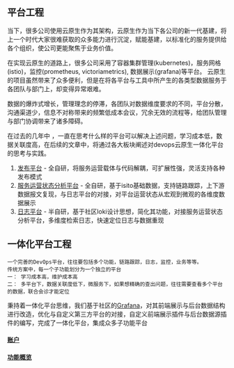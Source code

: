 ## 平台工程

当下，很多公司使用云原生作为其架构，云原生作为当下各公司的新一代基建，将上一个时代大家很难获取的众多能力进行沉淀，赋能基建，以标准化的服务提供给各个组织，使公司更能聚焦于业务价值。  

在实现云原生的道路上，很多公司采用了容器集群管理(kubernetes)，服务网格(istio)，监控(prometheus, victoriametrics), 数据展示(grafana)等平台。 云原生的项目虽然带来了众多便利，但是在将各平台与工具中所产生的各类型数据服务于各团队与部门上，却变得异常艰难。  

数据的爆炸式增长，管理理念的停滞，各团队对数据维度要求的不同，平台分散，沟通渠道少，信息不对称带来的频繁低成本会议，冗余无效的流程等，给团队管理与部门协调带来了诸多障碍。  

在过去的几年中 ，一直在思考什么样的平台可以解决上述问题，学习成本低，数据关联度高，在后续的文章中，将通过各大板块阐述对devops云原生一体化平台的思考与实践。  

1. [发布平台](deployment_platform/README.md) - 全自研，将服务运营载体与代码解耦，可扩展性强，灵活支持各种发布模式
2. [服务运营状态分析平台](tracing_platform/README.md) - 全自研，基于isito基础数据，支持链路跟踪，上下游数据报文复现，与日志平台的对接，对平台运营状态从宏观到微观的各维度数据展示
3. [日志平台](logging/README.md) - 半自研，基于社区loki设计思想，简化其功能，对接服务运营状态分析平台，多维度检索日志，快速定位日志与数据重现

## 一体化平台工程
    一个完善的DevOps平台，往往要包括多个功能，链路跟踪，日志，监控，业务等等。  
    传统方案中，每一个子功能划分为一个独立的平台
    一： 学习成本高，维护成本高
    二： 多平台下，数据关联度低下，微服务下，如果想精确的查出问题，往往需要查看多个平台的数据，联合会诊才能定位

秉持着一体化平台思维，我们基于社区的[Grafana](https://grafana.com/)，对其前端展示与后台数据结构进行改造，优化与自定义第三方平台的对接，自定义前端展示插件与后台数据源插件的编写，完成了一体化平台，集成众多子功能平台

#### [账户](one/account.md)
#### [功能概览](one/overview.md)
